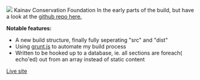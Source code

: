 <!--
tags: "web", "2013", "under_development"
-->

[![](img/web/thumbs/kainav.jpg)](img/web/full/kainav.jpg) Kainav Conservation Foundation  In the early parts of the build, but have a look at the [github repo here.](https://github.com/MarnuLombard/kainav)

**Notable features:**
- A new build structure, finally fully seperating "src" and "dist"
- Using [grunt.js](http://www.gruntjs.com) to automate my build process
- Written to be hooked up to a database, ie. all sections are foreach( echo'ed) out from an array instead of static content

[Live site](http://www.kainavconservation.co.za/index.php)
